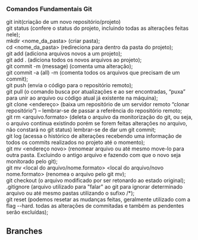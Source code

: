 ### Comandos Fundamentais Git

git init(criação de um novo repositório/projeto)
<br>
git status (confere o status do projeto, incluindo todas as alterações feitas nele);
<br>
mkdir <nome_da_pasta> (criar pasta);
<br>
cd <nome_da_pasta> (redireciona para dentro da pasta do projeto);
<br>
git add <nome arquivo> (adiciona arquivos novos a um projeto);
<br>
git add . (adiciona todos os novos arquivos ao projeto);
<br>
git commit -m (message) (comenta uma alteração);
<br>
git commit -a (all) -m (comenta todos os arquivos que precisam de um commit);
<br>
git push (envia o código para o repositório remoto);
<br>
git pull (o comando busca por atualizações e ao ser encontradas, “puxa” para unir ao arquivo ou código atual já existente na máquina);
<br>
git clone <endereço> (baixa um repositório de um servidor remoto “clonar repositório”) – lembrar-se de passar a referência do repositório remoto;
<br>
git rm <arquivo.formato> (deleta o arquivo da monitorização do git, ou seja, o arquivo continua existindo porém se forem feitas alterações no arquivo, não constará no git status) lembrar-se de dar um git commit;
<br> 
git log (acessa o histórico de alterações recebendo uma informação de todos os commits realizados no projeto até o momento);
<br>
git mv <nome do arquivo> <endereço novo> (renomear arquivo ou até mesmo move-lo para outra pasta. Excluindo o antigo arquivo e fazendo com que o novo seja monitorado pelo git);
<br>
git mv <local do arquivo/nome.formato> <local do arquivo/novo nome.formato> (renomea o arquivo pelo git mv);
<br>
git checkout (o arquivo modificado por ser retonardo ao estado original);
<br>
.gitignore (arquivo utilizado para "falar" ao git para ignorar determinado arquivo ou até mesmo pastas utilizando o sufixo /*);
<br>
git reset (podemos resetar as mudanças feitas, geralmente utilizado com a flag --hard. todas as alterações de commitadas e também as pendentes serão excluídas);

## Branches

